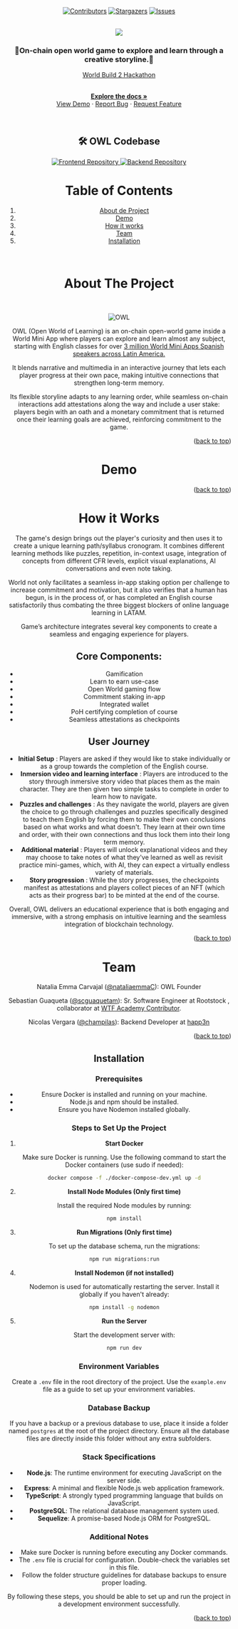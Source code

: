 <!-- PROJECT INTRO -->

<!-- Notas:

No olvidar conectar los repos o folders
No olvidar subir el link de la mini app
No olvidar subir el link del demo 
 -->
 <a name="readme-top"></a>

<div align="center">

[![Contributors][contributors-shield]][contributors-url]
[![Stargazers][stars-shield]][stars-url]
[![Issues][issues-shield]][issues-url]

</div>


<br />
<div align="center">
  <a href="https://github.com/OWL-lang-org/owl-miniapp">
    <img src="https://i.ibb.co/PzvGT54S/Banner-para-Twitch-Gamer-Streaming-Atrevido-Lila-1.png">
  </a>

 <h3 align="center">🦉On-chain open world game to explore and learn through a creative storyline.🦉</h3>

  <p align="center">

  [World Build 2 Hackathon](https://fwbhq.notion.site/world-build-2)

   <br />
    <a href="https://github.com/OWLSuperhack/owl-backend"><strong>Explore the docs »</strong></a>
    <br />
    <a href="https://github.com/OWLSuperhack/owl-backend">View Demo</a>
    ·
    <!-- Agregar Demo Link Aquí -->
    <a href="https://github.com/OWLSuperhack/owl-backend">Report Bug</a>
    ·
    <a href="https://github.com/OWLSuperhack/owl-backend">Request Feature</a>
  </p>
</div>

<br />

<!-- OWL CODEBASE -->

<div align="center">
  <h2>🛠️ OWL Codebase</h2>
  
  <a href="https://github.com/OWL-lang-org/owl-miniapp">
    <img src="https://img.shields.io/badge/Frontend-Mini%20App-187f77?style=for-the-badge&logo=github" alt="Frontend Repository">
  </a>
  <a href="https://github.com/OWL-lang-org/owl-world-backend">
    <img src="https://img.shields.io/badge/Backend-API%20Server-187f77?style=for-the-badge&logo=github" alt="Backend Repository">
  </a>
  
 <br />


<!-- TABLE OF CONTENTS -->

# Table of Contents 

1. [About de Project](#about-the-project)
2. [Demo](#demo)
3. [How it works](#how-it-works)
4. [Team](#team)
5. [Installation](#installation)

<br />


<!-- ABOUT THE PROJECT -->

# About The Project


<br />


![OWL](https://i.ibb.co/1y3NnHj/1.jpg)


OWL (Open World of Learning) is an on-chain open-world game inside a World Mini App where players can explore and learn almost any subject, starting with English classes for over [3 million World Mini Apps Spanish speakers across Latin America.](https://www.miniapps.world/country-ranks) 

It blends narrative and multimedia in an interactive journey that lets each player progress at their own pace, making intuitive connections that strengthen long-term memory.

Its flexible storyline adapts to any learning order, while seamless on-chain interactions add attestations along the way and include a user stake: players begin with an oath and a monetary commitment that is returned once their learning goals are achieved, reinforcing commitment to the game.


<p align="right">(<a href="#readme-top">back to top</a>)</p>


# Demo

<!--[![Demo Video](Video) -->

<!-- Ready to explore? Chat with OWL Bot: https://t.me/OwlSuperHackBot -->

<p align="right">(<a href="#readme-top">back to top</a>)</p> 

# How it Works

The game's design brings out the player's curiosity and then uses it to create a unique learning path/syllabus cronogram. It combines different learning methods like puzzles, repetition, in-context usage, integration of concepts from different CFR levels, explicit visual explanations, AI conversations and even note taking. 

World not only facilitates a seamless in-app staking option per challenge to increase commitment and motivation, but it also verifies that a human has begun, is in the process of, or has completed an English course satisfactorily thus combating the three biggest blockers of online language learning in LATAM.

Game’s architecture integrates several key components to create a seamless and engaging experience for players.

## Core Components:

* Gamification
* Learn to earn use-case
* Open World gaming flow
* Commitment staking in-app
* Integrated wallet
* PoH certifying completion of course
* Seamless attestations as checkpoints

## User Journey

* **Initial Setup** : Players are asked if they would like to stake individually or as a group towards the completion of the English course.
* **Inmersion video and learning interface** : Players are introduced to the story through inmersive story video that places them as the main character. They are then given two simple tasks to complete in order to learn how to navigate.
* **Puzzles and challenges** : As they navigate the world, players are given the choice to go through challenges and puzzles specifically desgined to teach them English by forcing them to make their own conclusions based on what works and what doesn't. They learn at their own time and order, with their own connections and thus lock them into their long term memory. 
* **Additional material** : Players will unlock explanational videos and they may choose to take notes of what they've learned as well as revisit practice mini-games, which, with AI, they can expect a virtually endless variety of materials.
* **Story progression** : While the story progresses, the checkpoints manifest as attestations and players collect pieces of an NFT (which acts as their progress bar) to be minted at the end of the course.

Overall, OWL delivers an educational experience that is both engaging and immersive, with a strong emphasis on intuitive learning and the seamless integration of blockchain technology.

<p align="right">(<a href="#readme-top">back to top</a>)</p>


<!-- CONTACT -->


# Team

Natalia Emma Carvajal ([@nataliaemmaC](https://twitter.com/nataliaemmaC)): OWL Founder
<br />

Sebastian Guaqueta ([@scguaquetam](https://twitter.com/scguaquetam)): Sr. Software Engineer at Rootstock , collaborator at [WTF Academy Contributor](https://twitter.com/WTFAcademy_).
<br />

Nicolas Vergara ([@champilas](https://x.com/champilas)): Backend Developer at [happ3n](https://x.com/happ3nxyz)
<br />

<p align="right">(<a href="#readme-top">back to top</a>)</p>

<!-- INstallation -->

## Installation 

### Prerequisites

- Ensure Docker is installed and running on your machine.
- Node.js and npm should be installed.
- Ensure you have Nodemon installed globally.

### Steps to Set Up the Project

1. **Start Docker**

   Make sure Docker is running. Use the following command to start the Docker containers (use sudo if needed):
   ```sh
   docker compose -f ./docker-compose-dev.yml up -d

2. **Install Node Modules (Only first time)**

   Install the required Node modules by running:

   ```sh
   npm install

3. **Run Migrations (Only first time)**

   To set up the database schema, run the migrations:

   ```sh
   npm run migrations:run

4. **Install Nodemon (if not installed)**

   Nodemon is used for automatically restarting the server. Install it globally if you haven't already:

   ```sh
   npm install -g nodemon

5. **Run the Server**

   Start the development server with:

   ```sh
   npm run dev

### Environment Variables

Create a `.env` file in the root directory of the project. Use the `example.env` file as a guide to set up your environment variables.

### Database Backup

If you have a backup or a previous database to use, place it inside a folder named `postgres` at the root of the project directory. Ensure all the database files are directly inside this folder without any extra subfolders.

### Stack Specifications

- **Node.js**: The runtime environment for executing JavaScript on the server side.
- **Express**: A minimal and flexible Node.js web application framework.
- **TypeScript**: A strongly typed programming language that builds on JavaScript.
- **PostgreSQL**: The relational database management system used.
- **Sequelize**: A promise-based Node.js ORM for PostgreSQL.

### Additional Notes

- Make sure Docker is running before executing any Docker commands.
- The `.env` file is crucial for configuration. Double-check the variables set in this file.
- Follow the folder structure guidelines for database backups to ensure proper loading.

By following these steps, you should be able to set up and run the project in a development environment successfully.

<p align="right">(<a href="#readme-top">back to top</a>)</p>



<!-- MARKDOWN LINKS -->

[contributors-shield]: https://img.shields.io/github/contributors/OWL-lang-org/owl-miniapp.svg?style=for-the-badge&color=187f77

[contributors-url]: https://github.com/OWL-lang-org/owl-miniapp/graphs/contributors

[stars-shield]: https://img.shields.io/github/stars/OWL-lang-org/owl-miniapp.svg?style=for-the-badge&color=white

[stars-url]: https://github.com/OWL-lang-org/owl-miniapp/stargazers

[issues-shield]: https://img.shields.io/github/issues/OWL-lang-org/owl-miniapp.svg?style=for-the-badge&color=187f77

[issues-url]: https://github.com/OWL-lang-org/owl-miniapp/issues
